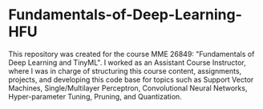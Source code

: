 # Fundamentals-of-Deep-Learning-HFU

This repository was created for the course MME 26849: "Fundamentals of Deep Learning and TinyML". 
I worked as an Assistant Course Instructor, where I was in charge of structuring this course content, assignments, projects, and developing this code base for topics such as Support Vector Machines, Single/Multilayer Perceptron, Convolutional Neural Networks, Hyper-parameter Tuning, Pruning, and Quantization. 
